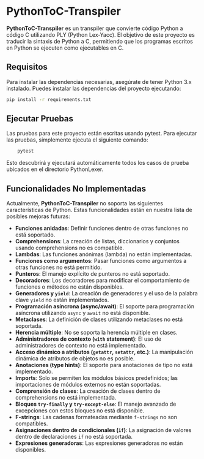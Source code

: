 # PythonToC-Transpiler

**PythonToC-Transpiler** es un transpiler que convierte código Python a código C utilizando PLY (Python Lex-Yacc). El objetivo de este proyecto es traducir la sintaxis de Python a C, permitiendo que los programas escritos en Python se ejecuten como ejecutables en C.

## Requisitos

Para instalar las dependencias necesarias, asegúrate de tener Python 3.x instalado. Puedes instalar las dependencias del proyecto ejecutando:

```bash
pip install -r requirements.txt
```

## Ejecutar Pruebas
Las pruebas para este proyecto están escritas usando pytest. Para ejecutar las pruebas, simplemente ejecuta el siguiente comando:

```bash
    pytest
```
Esto descubrirá y ejecutará automáticamente todos los casos de prueba ubicados en el directorio PythonLexer.

## Funcionalidades No Implementadas

Actualmente, **PythonToC-Transpiler** no soporta las siguientes características de Python. Estas funcionalidades están en nuestra lista de posibles mejoras futuras:

- **Funciones anidadas**: Definir funciones dentro de otras funciones no está soportado.
- **Comprehensions**: La creación de listas, diccionarios y conjuntos usando comprehensions no es compatible.
- **Lambdas**: Las funciones anónimas (lambda) no están implementadas.
- **Funciones como argumentos**: Pasar funciones como argumentos a otras funciones no está permitido.
- **Punteros**: El manejo explícito de punteros no está soportado.
- **Decoradores**: Los decoradores para modificar el comportamiento de funciones o métodos no están disponibles.
- **Generadores y `yield`**: La creación de generadores y el uso de la palabra clave `yield` no están implementados.
- **Programación asíncrona (async/await)**: El soporte para programación asíncrona utilizando `async` y `await` no está disponible.
- **Metaclases**: La definición de clases utilizando metaclases no está soportada.
- **Herencia múltiple**: No se soporta la herencia múltiple en clases.
- **Administradores de contexto (`with` statement)**: El uso de administradores de contexto no está implementado.
- **Acceso dinámico a atributos (`getattr`, `setattr`, etc.)**: La manipulación dinámica de atributos de objetos no es posible.
- **Anotaciones (type hints)**: El soporte para anotaciones de tipo no está implementado.
- **Imports**: Solo se permiten los módulos básicos predefinidos; las importaciones de módulos externos no están soportadas.
- **Comprensión de clases**: La creación de clases dentro de comprehensions no está implementada.
- **Bloques `try-finally` y `try-except-else`**: El manejo avanzado de excepciones con estos bloques no está disponible.
- **F-strings**: Las cadenas formateadas mediante `f-strings` no son compatibles.
- **Asignaciones dentro de condicionales (`if`)**: La asignación de valores dentro de declaraciones `if` no está soportada.
- **Expresiones generadoras**: Las expresiones generadoras no están disponibles.